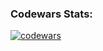 ### Codewars Stats:
[![codewars](https://www.codewars.com/users/Leonelone/badges/micro)](https://www.codewars.com/users/Leonelone)
